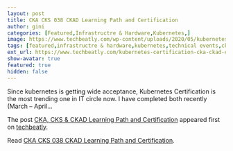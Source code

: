 ```yaml
---
layout: post
title: CKA CKS 038 CKAD Learning Path and Certification
author: gini
categories: [Featured,Infrastructre & Hardware,Kubernetes,]
image: https://www.techbeatly.com/wp-content/uploads/2020/05/kubernetes-certification-cka-ckad-exam-tips-learning-path-1024x683.png
tags: [featured,infrastructre & hardware,kubernetes,technical events,cka certification path,ckad certification path,ckad exam tips,ckas exam tips,how to pass cka certification,how to pass ckad exam,how to pass kubernetes exam,kubernete exam tips,]
ext_url: https://www.techbeatly.com/kubernetes-certification-cka-ckad-exam-tips-learning-path/
show-avatar: true
featured: true
hidden: false
---
```


<p>Since kubernetes is getting wide acceptance, Kubernetes Certification is the most trending one in IT circle now. I have completed both recently (March &#8211; April&#46;&#46;&#46;</p>
<p>The post <a href="https://www.techbeatly.com/kubernetes-certification-cka-ckad-exam-tips-learning-path/">CKA, CKS &#038; CKAD Learning Path and Certification</a> appeared first on <a href="https://www.techbeatly.com">techbeatly</a>.</p>

Read [CKA CKS 038 CKAD Learning Path and Certification](https://www.techbeatly.com/kubernetes-certification-cka-ckad-exam-tips-learning-path/).
